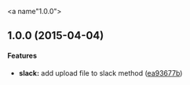 <a name"1.0.0"></a>
## 1.0.0 (2015-04-04)


#### Features

* **slack:** add upload file to slack method ([ea93677b](https://github.com/crossorigin/node-slack-upload/commit/ea93677b))

